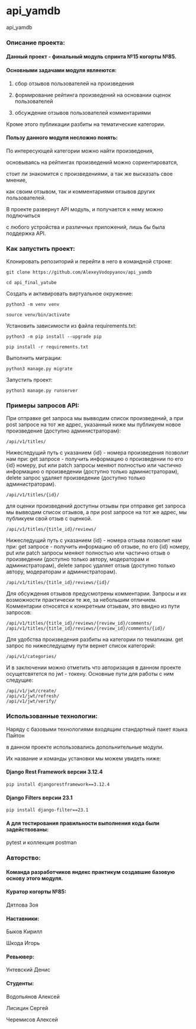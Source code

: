 # api_yamdb
api_yamdb

### Описание проекта:

#### Данный проект - финальный модуль спринта №15 когорты №85.

#### Основными задачами модуля являеются:

1) сбор отзывов пользователей на произведения

2) формирование рейтинга произведений на основании оценок пользователей

3) обсуждение отзывов пользователей комментариями

Кроме этого публикации разбиты на тематические категории.

#### Пользу данного модуля несложно понять:

По интересующей категории можно найти произведения,

основываясь на рейтингах произведений можно сориентироватся,

стоит ли знакомится с произведениями, а так же высказать свое мнение,

как своим отзывом, так и комментариями отзывов других пользователей.

В проекте развернут API модуль, и получается к нему можно подлючиться

с любого устройства и различных приложений, лишь бы была поддержка API.

### Как запустить проект:

Клонировать репозиторий и перейти в него в командной строке:

```
git clone https://github.com/AlexeyVodopyanov/api_yamdb
```

```
cd api_final_yatube
```

Cоздать и активировать виртуальное окружение:

```
python3 -m venv venv
```

```
source venv/bin/activate
```

Установить зависимости из файла requirements.txt:

```
python3 -m pip install --upgrade pip
```

```
pip install -r requirements.txt
```

Выполнить миграции:

```
python3 manage.py migrate
```

Запустить проект:

```
python3 manage.py runserver
```

### Примеры запросов API:

При отправке get запроса мы вывводим список произведений,
а при post запросе на тот же адрес,
указанный ниже мы публикуем новое произведение (доступно администраторам):

```
/api/v1/titles/
```

Нижеследущий путь с указанием {id} - номера произведения позволит нам при:
get запросе - получить информацию о произведении по его {id} номеру,
put или patch запросы меняют полностью или частично информацию о произведении
(доступно только администраторам),
delete запрос удаляет произведение (доступно только администраторам).

```
/api/v1/titles/{id}/
```

для оценки произведений доступны отзывы
при отправке get запроса мы вывводим список отзывов,
а при post запросе на тот же адрес, мы публикуем свой отзыв с оценкой.

```
/api/v1/titles/{title_id}/reviews/
```

Нижеследущий путь с указанием {id} - номера отзыва позволит нам при:
get запросе - получить информацию об отзыве, по его {id} номеру,
put или patch запросы меняют полностью или частично отзыв о произведении
(доступно только автору, модераторам и администраторам),
delete запрос удаляет отзыв
(доступно только автору, модераторам и администраторам).

```
/api/v1/titles/{title_id}/reviews/{id}/
```

Для обсуждения отзывов предусмотрены комментарии.
Запросы и их возможности практически те же, за небольшим отличием.
Комментарии относятся к конкретным отзывам, это ввидно из пути запросов:

```
/api/v1/titles/{title_id}/reviews/{review_id}/comments/
/api/v1/titles/{title_id}/reviews/{review_id}/comments/{id}/
```

Для удобства произведения разбиты на категории по тематикам.
get запрос по нижеследущему пути вернет список категорий:

```
/api/v1/categories/
```

И в заключении можно отметить что авторизация в данном проекте осущетсвятется по
jwt - токену.
Основные пути для работы с ним следущие:

```
/api/v1/jwt/create/
/api/v1/jwt/refresh/
/api/v1/jwt/verify/
```

### Использованные технологии:

Наряду с базовыми технологиями входящим стандартный пакет языка Пайтон

в данном проекте использовались допольнительные модули.

Их название и команды установки мы можем увидеть ниже:


#### Django Rest Framework версии 3.12.4 
```
pip install djangorestframework==3.12.4
```
#### Django Filters версии 23.1
```
pip install django-filter==23.1
```

#### А для тестирования правильности выполнения кода были задействованы:

pytest и коллекция postman

### Авторство:

#### Команда разработчиков яндекс практикум создавшие базовую основу этого модуля.

#### Куратор когорты №85:

Дятлова Зоя

#### Наставники:

Быков Кирилл

Шкода Игорь

#### Ревьювер:

Унтевский Денис

#### Студенты:

Водопьянов Алексей

Лисицин Сергей

Черемисов Алексей
